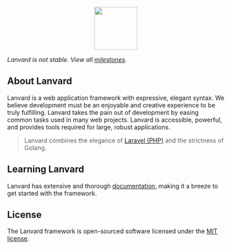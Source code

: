 <p align="center"><img src="https://avatars1.githubusercontent.com/u/57274804?s=400&u=058242df13e206950c08efd68a540445ce4da17f&v=4" width="100"></p>

_Lanvard is not stable. View all [milestones](https://github.com/lanvard/lanvard/milestones)._

## About Lanvard

Lanvard is a web application framework with expressive, elegant syntax. We believe development must be an enjoyable and creative experience to be truly fulfilling. Lanvard takes the pain out of development by easing common tasks used in many web projects. Lanvard is accessible, powerful, and provides tools required for large, robust applications.

> Lanvard combines the elegance of [Laravel (PHP)](https://laravel.com) and the strictness of Golang.

## Learning Lanvard

Lanvard has extensive and thorough [documentation](https://github.com/lanvard/docs/blob/master/requests.md), making it a breeze to get started
with the framework.

## License

The Lanvard framework is open-sourced software licensed under the [MIT license](https://opensource.org/licenses/MIT).
